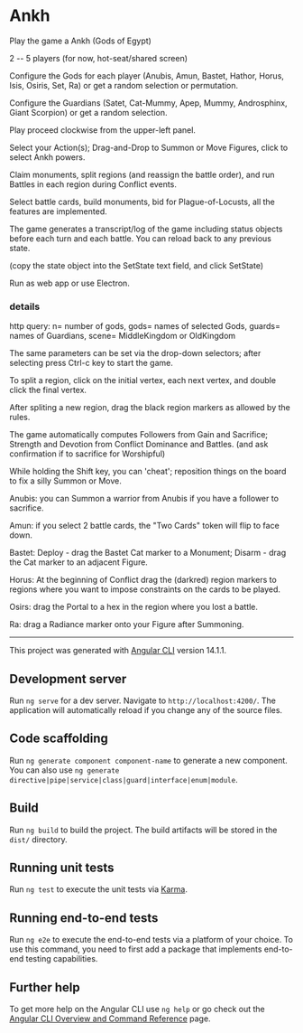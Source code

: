 # Ankh

Play the game a Ankh (Gods of Egypt) 

2 -- 5 players (for now, hot-seat/shared screen)

Configure the Gods for each player (Anubis, Amun, Bastet, Hathor, Horus, Isis, Osiris, Set, Ra) or get a random selection or permutation.

Configure the Guardians (Satet, Cat-Mummy, Apep, Mummy, Androsphinx, Giant Scorpion) or get a random selection.

Play proceed clockwise from the upper-left panel.

Select your Action(s); Drag-and-Drop to Summon or Move Figures, click to select Ankh powers.

Claim monuments, split regions (and reassign the battle order), and run Battles in each region during Conflict events.

Select battle cards, build monuments, bid for Plague-of-Locusts, all the features are implemented.

The game generates a transcript/log of the game including status objects before each turn and each battle. You can reload back to any previous state.

(copy the state object into the SetState text field, and click SetState)


Run as web app or use Electron.

### details

http query: n= number of gods, gods= names of selected Gods, guards= names of Guardians, scene= MiddleKingdom or OldKingdom

The same parameters can be set via the drop-down selectors; after selecting press Ctrl-c key to start the game.

To split a region, click on the initial vertex, each next vertex, and double click the final vertex.

After spliting a new region, drag the black region markers as allowed by the rules.

The game automatically computes Followers from Gain and Sacrifice; Strength and Devotion from Conflict Dominance and Battles. (and ask confirmation if to sacrifice for Worshipful)

While holding the Shift key, you can 'cheat'; reposition things on the board to fix a silly Summon or Move.

Anubis: you can Summon a warrior from Anubis if you have a follower to sacrifice.

Amun: if you select 2 battle cards, the "Two Cards" token will flip to face down.

Bastet: Deploy - drag the Bastet Cat marker to a Monument; Disarm - drag the Cat marker to an adjacent Figure.

Horus: At the beginning of Conflict drag the (darkred) region markers to regions where you want to impose constraints on the cards to be played.

Osirs: drag the Portal to a hex in the region where you lost a battle.

Ra: drag a Radiance marker onto your Figure after Summoning.

------

This project was generated with [Angular CLI](https://github.com/angular/angular-cli) version 14.1.1.

## Development server

Run `ng serve` for a dev server. Navigate to `http://localhost:4200/`. The application will automatically reload if you change any of the source files.

## Code scaffolding

Run `ng generate component component-name` to generate a new component. You can also use `ng generate directive|pipe|service|class|guard|interface|enum|module`.

## Build

Run `ng build` to build the project. The build artifacts will be stored in the `dist/` directory.

## Running unit tests

Run `ng test` to execute the unit tests via [Karma](https://karma-runner.github.io).

## Running end-to-end tests

Run `ng e2e` to execute the end-to-end tests via a platform of your choice. To use this command, you need to first add a package that implements end-to-end testing capabilities.

## Further help

To get more help on the Angular CLI use `ng help` or go check out the [Angular CLI Overview and Command Reference](https://angular.io/cli) page.
